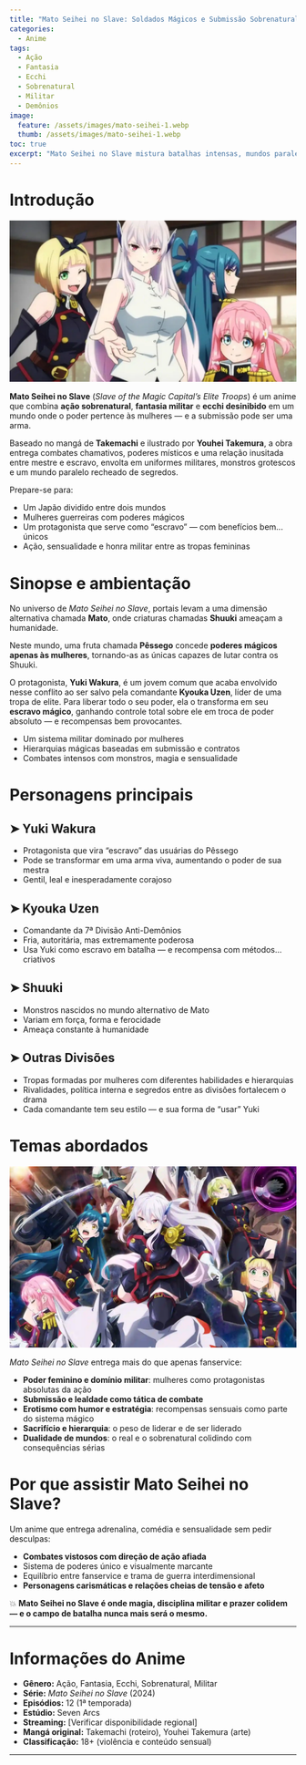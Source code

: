 ```yaml
---
title: "Mato Seihei no Slave: Soldados Mágicos e Submissão Sobrenatural em um Japão Alternativo"
categories:
  - Anime
tags:
  - Ação
  - Fantasia
  - Ecchi
  - Sobrenatural
  - Militar
  - Demônios
image:
  feature: /assets/images/mato-seihei-1.webp
  thumb: /assets/images/mato-seihei-1.webp
toc: true
excerpt: "Mato Seihei no Slave mistura batalhas intensas, mundos paralelos e submissão mágica em uma fantasia moderna onde apenas mulheres podem lutar — e um único homem pode virar a chave da vitória."
---
```


# Introdução

![Yuki e Kyouka em ação no Mato.](/assets/images/mato-seihei-1.webp)

**Mato Seihei no Slave** (*Slave of the Magic Capital’s Elite Troops*) é um anime que combina **ação sobrenatural**, **fantasia militar** e **ecchi desinibido** em um mundo onde o poder pertence às mulheres — e a submissão pode ser uma arma.

Baseado no mangá de **Takemachi** e ilustrado por **Youhei Takemura**, a obra entrega combates chamativos, poderes místicos e uma relação inusitada entre mestre e escravo, envolta em uniformes militares, monstros grotescos e um mundo paralelo recheado de segredos.

Prepare-se para:

- Um Japão dividido entre dois mundos  
- Mulheres guerreiras com poderes mágicos  
- Um protagonista que serve como “escravo” — com benefícios bem... únicos  
- Ação, sensualidade e honra militar entre as tropas femininas  

# Sinopse e ambientação

No universo de *Mato Seihei no Slave*, portais levam a uma dimensão alternativa chamada **Mato**, onde criaturas chamadas **Shuuki** ameaçam a humanidade.

Neste mundo, uma fruta chamada **Pêssego** concede **poderes mágicos apenas às mulheres**, tornando-as as únicas capazes de lutar contra os Shuuki.

O protagonista, **Yuki Wakura**, é um jovem comum que acaba envolvido nesse conflito ao ser salvo pela comandante **Kyouka Uzen**, líder de uma tropa de elite. Para liberar todo o seu poder, ela o transforma em seu **escravo mágico**, ganhando controle total sobre ele em troca de poder absoluto — e recompensas bem provocantes.

- Um sistema militar dominado por mulheres  
- Hierarquias mágicas baseadas em submissão e contratos  
- Combates intensos com monstros, magia e sensualidade  

# Personagens principais

## ➤ **Yuki Wakura**  
- Protagonista que vira “escravo” das usuárias do Pêssego  
- Pode se transformar em uma arma viva, aumentando o poder de sua mestra  
- Gentil, leal e inesperadamente corajoso

## ➤ **Kyouka Uzen**  
- Comandante da 7ª Divisão Anti-Demônios  
- Fria, autoritária, mas extremamente poderosa  
- Usa Yuki como escravo em batalha — e recompensa com métodos... criativos

## ➤ **Shuuki**  
- Monstros nascidos no mundo alternativo de Mato  
- Variam em força, forma e ferocidade  
- Ameaça constante à humanidade

## ➤ **Outras Divisões**  
- Tropas formadas por mulheres com diferentes habilidades e hierarquias  
- Rivalidades, política interna e segredos entre as divisões fortalecem o drama  
- Cada comandante tem seu estilo — e sua forma de “usar” Yuki

# Temas abordados

![A relação entre poder e submissão é literal em Mato Seihei.](/assets/images/mato-seihei-2.webp)

*Mato Seihei no Slave* entrega mais do que apenas fanservice:

- **Poder feminino e domínio militar**: mulheres como protagonistas absolutas da ação  
- **Submissão e lealdade como tática de combate**  
- **Erotismo com humor e estratégia**: recompensas sensuais como parte do sistema mágico  
- **Sacrifício e hierarquia**: o peso de liderar e de ser liderado  
- **Dualidade de mundos**: o real e o sobrenatural colidindo com consequências sérias  

# Por que assistir Mato Seihei no Slave?

Um anime que entrega adrenalina, comédia e sensualidade sem pedir desculpas:

- **Combates vistosos com direção de ação afiada**  
- Sistema de poderes único e visualmente marcante  
- Equilíbrio entre fanservice e trama de guerra interdimensional  
- **Personagens carismáticas e relações cheias de tensão e afeto**

💥 **Mato Seihei no Slave é onde magia, disciplina militar e prazer colidem — e o campo de batalha nunca mais será o mesmo.**

---

# Informações do Anime

- **Gênero:** Ação, Fantasia, Ecchi, Sobrenatural, Militar  
- **Série:** *Mato Seihei no Slave* (2024)  
- **Episódios:** 12 (1ª temporada)  
- **Estúdio:** Seven Arcs  
- **Streaming:** [Verificar disponibilidade regional]  
- **Mangá original:** Takemachi (roteiro), Youhei Takemura (arte)  
- **Classificação:** 18+ (violência e conteúdo sensual)

---
